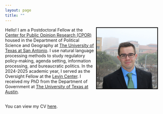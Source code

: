```yaml
---
layout: page
title: ""
---
```



<img style="float: right; border: 2px solid black; width: 200px;" src="assets/me.jpg">
Hello! I am a Postdoctoral Fellow at the <a href="https://colfa.utsa.edu/political-opinion/">Center for Public Opinion Research (CPOR)</a> housed in the Department of Political Science and Geography at <a href="https://colfa.utsa.edu/polisci-geography/">The University of Texas at San Antonio</a>. I use natural language processing methods to study regulatory policy-making, agenda setting, information processing, and bureaucratic politics. In the 2024-2025 academic year, I served as the Oversight Fellow at the <a href="https://www.levin-center.org/">Levin Center</a>. I received my PhD from the Department of Government at <a href="https://liberalarts.utexas.edu/government/">The University of Texas at Austin</a>.
<br>
<br>

You can view my CV [here](assets/Dye_CV_10_4_2025.pdf).
